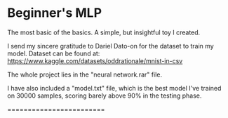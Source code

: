 # Beginner's MLP
The most basic of the basics. A simple, but insightful toy I created.

I send my sincere gratitude to Dariel Dato-on for the dataset to train my model. Dataset can be found at: https://www.kaggle.com/datasets/oddrationale/mnist-in-csv

The whole project lies in the "neural network.rar" file.

I have also included a "model.txt" file, which is the best model I've trained on 30000 samples, scoring barely above 90% in the testing phase.

======================== 
